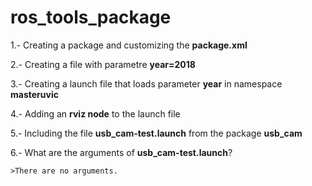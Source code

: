 # ros_tools_package


1.- Creating a package and customizing the **package.xml**

2.- Creating a file with parametre **year=2018**

3.- Creating a launch file that loads parameter **year** in namespace **masteruvic**

4.- Adding an **rviz node** to the launch file

5.- Including the file **usb_cam-test.launch** from the package **usb_cam**

6.- What are the arguments of **usb_cam-test.launch**?
    
    >There are no arguments.
